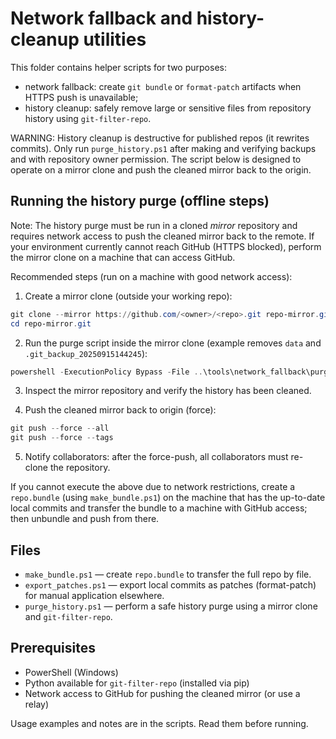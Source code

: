 Network fallback and history-cleanup utilities
=============================================

This folder contains helper scripts for two purposes:

- network fallback: create `git bundle` or `format-patch` artifacts when HTTPS push is unavailable;
- history cleanup: safely remove large or sensitive files from repository history using `git-filter-repo`.

WARNING: History cleanup is destructive for published repos (it rewrites commits). Only run `purge_history.ps1` after making and verifying backups and with repository owner permission. The script below is designed to operate on a mirror clone and push the cleaned mirror back to the origin.

Running the history purge (offline steps)
----------------------------------------

Note: The history purge must be run in a cloned *mirror* repository and requires network access to push the cleaned mirror back to the remote. If your environment currently cannot reach GitHub (HTTPS blocked), perform the mirror clone on a machine that can access GitHub.

Recommended steps (run on a machine with good network access):

1. Create a mirror clone (outside your working repo):

```powershell
git clone --mirror https://github.com/<owner>/<repo>.git repo-mirror.git
cd repo-mirror.git
```

2. Run the purge script inside the mirror clone (example removes `data` and `.git_backup_20250915144245`):

```powershell
powershell -ExecutionPolicy Bypass -File ..\tools\network_fallback\purge_history.ps1 -PathsToRemove "data",".git_backup_20250915144245"
```

3. Inspect the mirror repository and verify the history has been cleaned.

4. Push the cleaned mirror back to origin (force):

```powershell
git push --force --all
git push --force --tags
```

5. Notify collaborators: after the force-push, all collaborators must re-clone the repository.

If you cannot execute the above due to network restrictions, create a `repo.bundle` (using `make_bundle.ps1`) on the machine that has the up-to-date local commits and transfer the bundle to a machine with GitHub access; then unbundle and push from there.

Files
-----
- `make_bundle.ps1` — create `repo.bundle` to transfer the full repo by file.
- `export_patches.ps1` — export local commits as patches (format-patch) for manual application elsewhere.
- `purge_history.ps1` — perform a safe history purge using a mirror clone and `git-filter-repo`.

Prerequisites
-------------
- PowerShell (Windows)
- Python available for `git-filter-repo` (installed via pip)
- Network access to GitHub for pushing the cleaned mirror (or use a relay)

Usage examples and notes are in the scripts. Read them before running.
